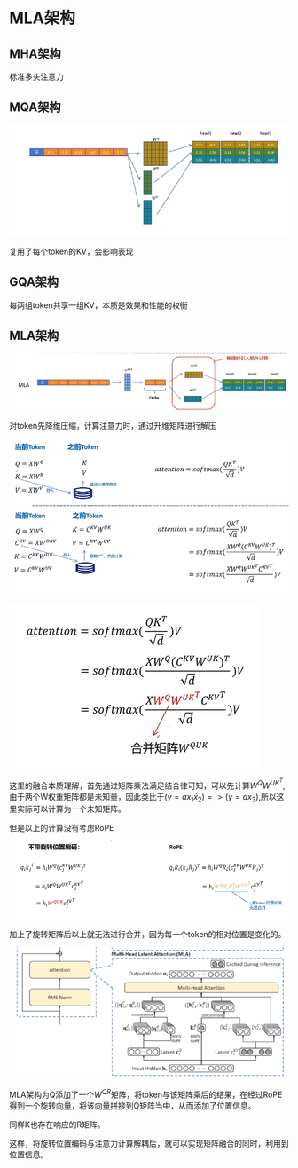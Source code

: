 # MLA架构

## MHA架构

标准多头注意力

## MQA架构

![alt text](image.png)

复用了每个token的KV，会影响表现

## GQA架构

每两组token共享一组KV，本质是效果和性能的权衡

## MLA架构

![alt text](image-1.png)

对token先降维压缩，计算注意力时，通过升维矩阵进行解压

![alt text](image-2.png)

![alt text](image-3.png)

这里的融合本质理解，首先通过矩阵乘法满足结合律可知，可以先计算$W^{Q}W^{UK^T}$,由于两个W权重矩阵都是未知量，因此类比于$(y=ax_1 \dot x_2) => (y=ax_3)$,所以这里实际可以计算为一个未知矩阵。

但是以上的计算没有考虑RoPE

![alt text](image-4.png)

加上了旋转矩阵后以上就无法进行合并，因为每一个token的相对位置是变化的。

![alt text](image-5.png)

MLA架构为Q添加了一个$W^{QR}$矩阵，将token与该矩阵乘后的结果，在经过RoPE得到一个旋转向量，将该向量拼接到Q矩阵当中，从而添加了位置信息。

同样K也存在响应的R矩阵。

这样，将旋转位置编码与注意力计算解耦后，就可以实现矩阵融合的同时，利用到位置信息。